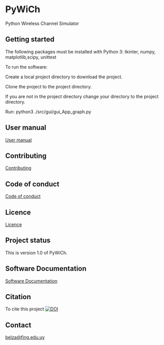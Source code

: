 # PyWiCh

Python Wireless Channel Simulator

## Getting started

The following packages must be installed with Python 3:
tkinter, numpy, matplotlib,scipy, unittest 

To run the software:

Create a local project directory to download the project.

Clone the project to the project directory.

If you are not in the project directory change your directory to the project directory.

Run:
python3 ./src/gui/gui_App_graph.py 

## User manual
[User manual](user_manual.pdf)

## Contributing
[Contributing](CONTRIBUTING.md)

## Code of conduct
[Code of conduct](CODE_OF_CONDUCT.md)

## Licence
[Licence](LICENSE)

## Project status
This is version 1.0 of PyWiCh.

## Software Documentation 
[Software Documentation](https://htmlpreview.github.io/?https://github.com/PyWiCh/PyWiCh/blob/master/src/html/index.html)

## Citation
To cite this project 
[![DOI](https://zenodo.org/badge/518983962.svg)](https://zenodo.org/badge/latestdoi/518983962)

## Contact
belza@fing.edu.uy
